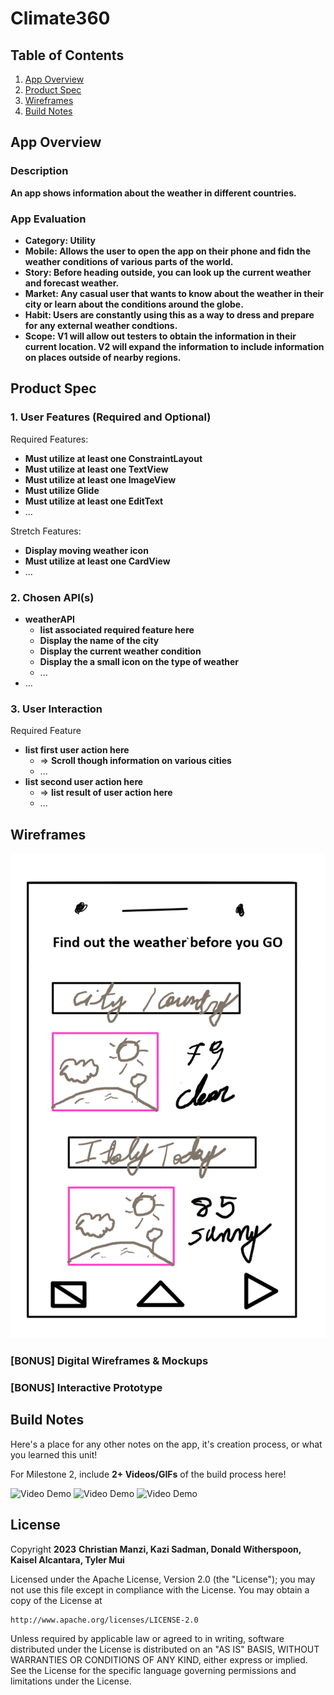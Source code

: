 # **Climate360**

## Table of Contents

1. [App Overview](#App-Overview)
1. [Product Spec](#Product-Spec)
1. [Wireframes](#Wireframes)
1. [Build Notes](#Build-Notes)

## App Overview

### Description 

**An app shows information about the weather in different countries.**

### App Evaluation

<!-- Evaluation of your app across the following attributes -->

- **Category: Utility**
- **Mobile: Allows the user to open the app on their phone and fidn the weather conditions of various parts of the world.**
- **Story: Before heading outside, you can look up the current weather and forecast weather.**
- **Market: Any casual user that wants to know about the weather in their city or learn about the conditions around the globe.**
- **Habit: Users are constantly using this as a way to dress and prepare for any external weather condtions.**
- **Scope: V1 will allow out testers to obtain the information in their current location. V2 will expand the information to include information on places outside of nearby regions.**

## Product Spec

### 1. User Features (Required and Optional)

Required Features:

- **Must utilize at least one ConstraintLayout**
- **Must utilize at least one TextView**
- **Must utilize at least one ImageView**
- **Must utilize Glide**
- **Must utilize at least one EditText**
- ...

Stretch Features:

- **Display moving weather icon**
- **Must utilize at least one CardView**
- ...

### 2. Chosen API(s)

- **weatherAPI**
  - **list associated required feature here**
  - **Display the name of the city**
  - **Display the current weather condition**
  - **Display the a small icon on the type of weather**
  - ...
- ...

### 3. User Interaction

Required Feature

- **list first user action here**
  - => **Scroll though information on various cities**
  - ...
- **list second user action here**
  - => **list result of user action here**
  - ...

## Wireframes

<!-- Add picture of your hand sketched wireframes in this section -->
<img src="wireframe.png" width=600>

### [BONUS] Digital Wireframes & Mockups

### [BONUS] Interactive Prototype

## Build Notes

Here's a place for any other notes on the app, it's creation 
process, or what you learned this unit!  

For Milestone 2, include **2+ Videos/GIFs** of the build process here!

<img src='/LandingPageV1.gif' title='Video Demo' width='' alt='Video Demo' />
<img src='/LandingPage+ContentPageV2.gif' title='Video Demo' width='' alt='Video Demo' />
<img src='/Feature3.gif' title='Video Demo' width='' alt='Video Demo' />

## License

Copyright **2023** **Christian Manzi, Kazi Sadman, Donald Witherspoon, Kaisel Alcantara, Tyler Mui**

Licensed under the Apache License, Version 2.0 (the "License");
you may not use this file except in compliance with the License.
You may obtain a copy of the License at

    http://www.apache.org/licenses/LICENSE-2.0

Unless required by applicable law or agreed to in writing, software
distributed under the License is distributed on an "AS IS" BASIS,
WITHOUT WARRANTIES OR CONDITIONS OF ANY KIND, either express or implied.
See the License for the specific language governing permissions and
limitations under the License.
